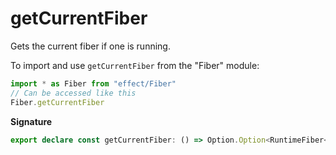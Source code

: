 # getCurrentFiber

Gets the current fiber if one is running.

To import and use `getCurrentFiber` from the "Fiber" module:

```ts
import * as Fiber from "effect/Fiber"
// Can be accessed like this
Fiber.getCurrentFiber
```

**Signature**

```ts
export declare const getCurrentFiber: () => Option.Option<RuntimeFiber<any, any>>
```
